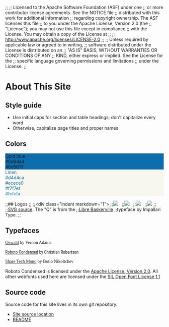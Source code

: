 ;;
;; Licensed to the Apache Software Foundation (ASF) under one
;; or more contributor license agreements.  See the NOTICE file
;; distributed with this work for additional information
;; regarding copyright ownership.  The ASF licenses this file
;; to you under the Apache License, Version 2.0 (the
;; "License"); you may not use this file except in compliance
;; with the License.  You may obtain a copy of the License at
;; 
;;   http://www.apache.org/licenses/LICENSE-2.0
;; 
;; Unless required by applicable law or agreed to in writing,
;; software distributed under the License is distributed on an
;; "AS IS" BASIS, WITHOUT WARRANTIES OR CONDITIONS OF ANY
;; KIND, either express or implied.  See the License for the
;; specific language governing permissions and limitations
;; under the License.
;;

# About This Site

## Style guide

 - Use initial caps for section and table headings; don't capitalize every word
 - Otherwise, capitalize page titles and proper names

## Colors

<div class="indent">
  <div class="color-block" style="background-color: #0d6dad;">Qpid blue<br/>#0d6dad<br/>#0d567f</div>
  <div class="color-block" style="width: 0; background-color: #0d567f"></div>
  <div class="color-block" style="width: 0; background-color: #d4d4ca"></div>
  <div class="color-block" style="width: 0; background-color: #ecece0"></div>
  <div class="color-block" style="background-color: #f7f7ef; color: #0d6dad">Linen<br/>#d4d4ca<br/>#ecece0<br/>#f7f7ef<br/>#fcfcfa</div>
  <div class="color-block" style="width: 0; background-color: #fcfcfa"></div>
  <div class="color-block" style="width: 0; background-color: #d0c6e7"></div>
</div>

;;## Logos
;;
;;<div class="indent markdown="1">
;;![]({{site.url}}/images/logo-300-300.png) &#160;
;;![]({{site.url}}/images/logo-75-75.png) &#160;
;;![]({{site.url}}/images/logo-65-65.png) &#160;
;;![]({{site.url}}/images/logo-50-50.png)
;;
;;[SVG source]({{site.url}}/images/logo.svg).  The "Q" is from the
;;[Libre Baskerville](http://www.impallari.com/projects/overview/libre-baskerville)
;;typeface by Impallari Type.
;;</div>

## Typefaces

<div class="indent" markdown="1">
  <p style="font-family: 'Oswald';"><a href="http://www.google.com/webfonts/specimen/Oswald">Oswald</a> by Vernon Adams</p>
  <p style="font-family: 'Roboto Condensed';"><a href="http://www.google.com/webfonts/specimen/Roboto+Condensed">Roboto Condensed</a> by Christian Robertson</p>
  <p style="font-family: 'Share Tech Mono';"><a href="http://www.google.com/webfonts/specimen/Share+Tech+Mono">Share Tech Mono</a> by Botio Nikoltchev</p>

Roboto Condensed is licensed under the
[Apache License, Version 2.0](http://www.apache.org/licenses/LICENSE-2.0). All
other webfonts used here are licensed under the
[SIL Open Font License 1.1](http://scripts.sil.org/OFL)
</div>

## Source code

Source code for this site lives in its own git repository.

  - [Site source location](https://git-wip-us.apache.org/repos/asf/qpid-site.git)
  - [README](https://git-wip-us.apache.org/repos/asf?p=qpid-site.git;a=blob_plain;f=README.md)
